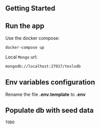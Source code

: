 ## Getting Started

## Run the app

Use the docker compose:

```
docker-compose up
```

Local `Mongo` url:

```
mongodb://localhost:27017/teslodb
```

## Env variables configuration

Rename the file **.env.template** to **.env**

## Populate db with seed data

`TODO`
